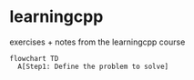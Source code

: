 # learningcpp
exercises + notes from the learningcpp course

```mermaid
flowchart TD
  A[Step1: Define the problem to solve]



```
